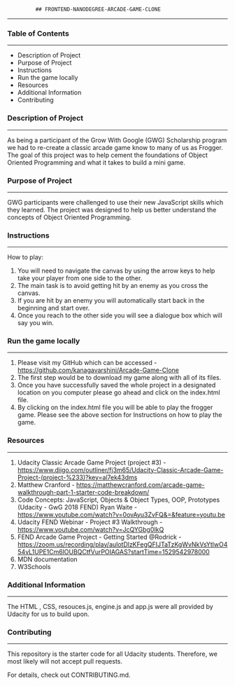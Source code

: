 
             ## FRONTEND-NANODEGREE-ARCADE-GAME-CLONE
--------------------------------------------------------------
### Table of Contents
--------------------------------------------------------------

+ Description of Project
+ Purpose of Project
+ Instructions
+ Run the game locally
+ Resources
+ Additional Information
+ Contributing

### Description of Project
-------------------------------------------------------------
As being a participant of the Grow With Google (GWG) Scholarship program we had to re-create a classic arcade game know to many of us as Frogger. The goal of this project was to help cement the foundations of Object Oriented Programming and what it takes to build a mini game.

### Purpose of Project
--------------------------------------------------------------
GWG participants were challenged to use their new JavaScript skills which they learned. The project was designed to help us better understand the concepts of Object Oriented Programming.

### Instructions
--------------------------------------------------------------
How to play:

1. You will need to navigate the canvas by using the arrow    keys to help take your player from one side to the other.
2. The main task is to avoid getting hit by an enemy as you cross the canvas.
3. If you are hit by an enemy you will automatically start back in the beginning and start over.
4. Once you reach to the other side you will see a dialogue box which will say you win.

### Run the game locally
--------------------------------------------------------------
1. Please visit my GitHub which can be accessed - https://github.com/kanagavarshini/Arcade-Game-Clone
2. The first step would be to download my game along with all of its files.
3. Once you have successfully saved the whole project in a designated location on you computer please go ahead and click on the index.html file.
4. By clicking on the index.html file you will be able to play the frogger game. Please see the above section for Instructions on how to play the game.

### Resources
--------------------------------------------------------------
1. Udacity Classic Arcade Game Project (project #3) - https://www.diigo.com/outliner/fj3m65/Udacity-Classic-Arcade-Game-Project-(project-%233)?key=al7ek43dms
2. Matthew Cranford - https://matthewcranford.com/arcade-game-walkthrough-part-1-starter-code-breakdown/
3. Code Concepts: JavaScript, Objects & Object Types, OOP, Prototypes (Udacity - GwG 2018 FEND) Ryan Waite - https://www.youtube.com/watch?v=0ovAyu3ZvFQ&=&feature=youtu.be
4. Udacity FEND Webinar - Project #3 Walkthrough - https://www.youtube.com/watch?v=JcQYGbg0IkQ
5. FEND Arcade Game Project - Getting Started @Rodrick - https://zoom.us/recording/play/aulotDlzKFegQFIJTaTzKgWvNkVsYtlwO454vL1UPE1Cm6lOUBQCtfVurPOIAGAS?startTime=1529542978000
6. MDN documentation
7. W3Schools

### Additional Information
______________________________________________________________
The HTML , CSS, resouces.js, engine.js and app.js were all provided by Udacity for us to build upon.

### Contributing
--------------------------------------------------------------
This repository is the starter code for all Udacity students. Therefore, we most likely will not accept pull requests.

For details, check out CONTRIBUTING.md.
